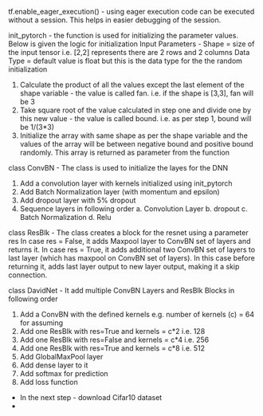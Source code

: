 tf.enable_eager_execution() - using eager execution code can be executed without a session. This helps in easier debugging of the session.

init_pytorch - the function is used for initializing the parameter values. Below is given the logic for initialization
Input Parameters - 
Shape = size of the input tensor i.e. [2,2] represents there are 2 rows and 2 columns
Data Type = default value is float but this is the data type for the the random initialization

1. Calculate the product of all the values except the last element of the shape variable - the value is called fan. i.e. if the shape is [3,3], fan will be 3 
2. Take square root of the value calculated in step one and divide one by this new value - the value is called bound. i.e. as per step 1, bound will be 1/(3*3)
3. Initialize the array with same shape as per the shape variable and the values of the array will be between negative bound and positive bound randomly. This array is returned as parameter from the function 

class ConvBN - The class is used to initialize the layes for the DNN
1. Add a convolution layer with kernels initialized using init_pytorch
2. Add Batch Normalization layer (with momentum and epsilon)
3. Add dropout layer with 5% dropout
4. Sequence layers in following order
	a. Convolution Layer
	b. dropout
	c. Batch Normalization
	d. Relu
	
class ResBlk - The class creates a block for the resnet using a parameter res
In case res = False, it adds Maxpool layer to ConvBN set of layers and returns it.
In case res = True, it adds additional two ConvBN set of layers to last layer (which has maxpool on ConvBN set of layers). In this case before returning it, adds last layer output to new layer output, making it a skip connection.

class DavidNet - It add multiple ConvBN Layers and ResBlk Blocks in following order
1. Add a ConvBN with the defined kernels e.g. number of kernels (c)  = 64 for assuming
2. Add one ResBlk with res=True and kernels = c*2 i.e. 128
3. Add one ResBlk with res=False and kernels = c*4 i.e. 256
4. Add one ResBlk with res=True and kernels = c*8 i.e. 512
5. Add GlobalMaxPool layer
6. Add dense layer to it
7. Add softmax for prediction
8. Add loss function

- In the next step - download Cifar10 dataset
- 
